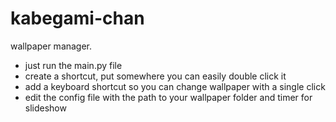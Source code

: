 # kabegami-chan
wallpaper manager.

- just run the main.py file
- create a shortcut, put somewhere you can easily double click it
- add a keyboard shortcut so you can change wallpaper with a single click
- edit the config file with the path to your wallpaper folder and timer for slideshow
